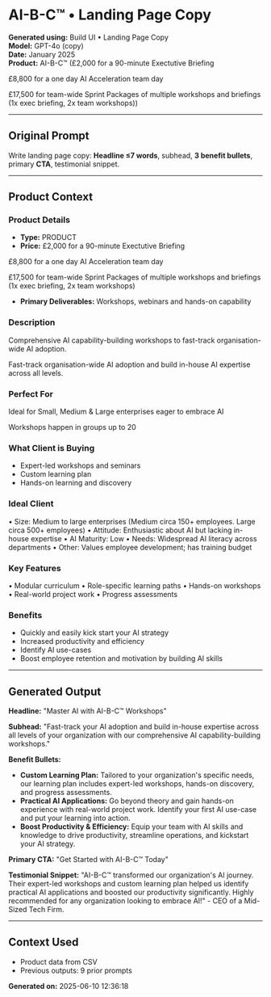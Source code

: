 # AI-B-C™ • Landing Page Copy

**Generated using:** Build UI • Landing Page Copy  
**Model:** GPT-4o (copy)  
**Date:** January 2025  
**Product:** AI-B-C™ (£2,000 for a 90-minute Exectutive Briefing

£8,800 for a one day AI Acceleration team day

£17,500 for team-wide Sprint Packages of multiple workshops and briefings  (1x exec briefing, 2x team workshops))

---

## Original Prompt
Write landing page copy: **Headline ≤7 words**, subhead, **3 benefit bullets**, primary **CTA**, testimonial snippet.

---

## Product Context

### **Product Details**
- **Type:** PRODUCT
- **Price:** £2,000 for a 90-minute Exectutive Briefing

£8,800 for a one day AI Acceleration team day

£17,500 for team-wide Sprint Packages of multiple workshops and briefings  (1x exec briefing, 2x team workshops)
- **Primary Deliverables:** Workshops, webinars and hands-on capability

### **Description**
Comprehensive AI capability-building workshops to fast-track organisation-wide AI adoption.

Fast-track organisation-wide AI adoption and build in-house AI expertise across all levels.

### **Perfect For**
Ideal for Small, Medium & Large enterprises eager to embrace AI

Workshops happen in groups up to 20

### **What Client is Buying**
- Expert-led workshops and seminars  
- Custom learning plan
- Hands-on learning and discovery

### **Ideal Client**
• Size: Medium to large enterprises (Medium circa 150+ employees. Large circa 500+ employees) 
• Attitude: Enthusiastic about AI but lacking in-house expertise 
• AI Maturity: Low 
• Needs: Widespread AI literacy across departments 
• Other: Values employee development; has training budget

### **Key Features**
• Modular curriculum 
• Role-specific learning paths 
• Hands-on workshops 
• Real-world project work 
• Progress assessments

### **Benefits**
- Quickly and easily kick start your AI strategy
- Increased productivity and efficiency
- Identify AI use-cases
- Boost employee retention and motivation by building AI skills

---

## Generated Output

**Headline:** "Master AI with AI-B-C™ Workshops"

**Subhead:** "Fast-track your AI adoption and build in-house expertise across all levels of your organization with our comprehensive AI capability-building workshops."

**Benefit Bullets:**
- **Custom Learning Plan:** Tailored to your organization's specific needs, our learning plan includes expert-led workshops, hands-on discovery, and progress assessments.
- **Practical AI Applications:** Go beyond theory and gain hands-on experience with real-world project work. Identify your first AI use-case and put your learning into action.
- **Boost Productivity & Efficiency:** Equip your team with AI skills and knowledge to drive productivity, streamline operations, and kickstart your AI strategy.

**Primary CTA:** "Get Started with AI-B-C™ Today"

**Testimonial Snippet:** "AI-B-C™ transformed our organization's AI journey. Their expert-led workshops and custom learning plan helped us identify practical AI applications and boosted our productivity significantly. Highly recommended for any organization looking to embrace AI!" - CEO of a Mid-Sized Tech Firm.

---

## Context Used
- Product data from CSV
- Previous outputs: 9 prior prompts

**Generated on:** 2025-06-10 12:36:18
